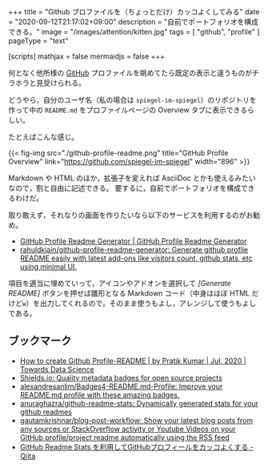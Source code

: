 +++
title = "Github プロファイルを（ちょっとだけ）カッコよくしてみる"
date =  "2020-09-12T21:17:02+09:00"
description = "自前でポートフォリオを構成できる。"
image = "/images/attention/kitten.jpg"
tags = [ "github", "profile" ]
pageType = "text"

[scripts]
  mathjax = false
  mermaidjs = false
+++

何となく他所様の [GitHub] プロファイルを眺めてたら既定の表示と違うものがチラホラと見受けられる。

どうやら，自分のユーザ名（私の場合は `spiegel-im-spiegel`）のリポジトリを作って中の `README.md` をプロファイルページの Overview タブに表示できるらしい。

たとえばこんな感じ。

{{< fig-img src="./github-profile-readme.png" title="GitHub Profile Overview" link="https://github.com/spiegel-im-spiegel" width="896" >}}

Markdown や HTML のほか，拡張子を変えれば AsciiDoc とかも使えるみたいなので，割と自由に記述できる。
要するに，自前でポートフォリオを構成できるわけだ。

取り敢えず，それなりの画面を作りたいなら以下のサービスを利用するのがお勧め。

- [GitHub Profile Readme Generator | GitHub Profile Readme Generator](https://rahuldkjain.github.io/gh-profile-readme-generator/)
- [rahuldkjain/github-profile-readme-generator: Generate github profile README easily with latest add-ons like visitors count, github stats, etc using minimal UI.](https://github.com/rahuldkjain/github-profile-readme-generator)

項目を適当に埋めていって，アイコンやアドオンを選択して *[Generate README]* ボタンを押せば雛形となる Markdown コード（中身はほぼ HTML だけど`w`）を出力してくれるので，そのまま使うもよし，アレンジして使うもよしである。

## ブックマーク

- [How to create Github Profile-README | by Pratik Kumar | Jul, 2020 | Towards Data Science](https://towardsdatascience.com/explore-new-github-readme-feature-7d5cc21bf02f?gi=eb8dd4afb703)
- [Shields.io: Quality metadata badges for open source projects](https://shields.io/)
- [alexandresanlim/Badges4-README.md-Profile: Improve your README.md profile with these amazing badges.](https://github.com/alexandresanlim/Badges4-README.md-Profile)
- [anuraghazra/github-readme-stats: Dynamically generated stats for your github readmes](https://github.com/anuraghazra/github-readme-stats)
- [gautamkrishnar/blog-post-workflow: Show your latest blog posts from any sources or StackOverflow activity or Youtube Videos on your GitHub profile/project readme automatically using the RSS feed](https://github.com/gautamkrishnar/blog-post-workflow)
- [GitHub Readme Stats を利用してGitHubプロフィールをカッコよくする - Qiita](https://qiita.com/zizi4n5/items/f8076cb25bbf64a9bc1c)

[GitHub]: https://github.com/
